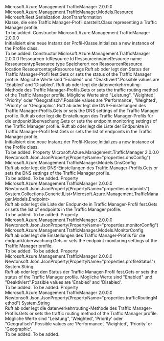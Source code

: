 <Type Name="Profile" FullName="Microsoft.Azure.Management.TrafficManager.Models.Profile">
  <TypeSignature Language="C#" Value="public class Profile : Microsoft.Azure.Management.TrafficManager.Models.Resource" />
  <TypeSignature Language="ILAsm" Value=".class public auto ansi beforefieldinit Profile extends Microsoft.Azure.Management.TrafficManager.Models.Resource" />
  <TypeSignature Language="DocId" Value="T:Microsoft.Azure.Management.TrafficManager.Models.Profile" />
  <TypeSignature Language="VB.NET" Value="Public Class Profile&#xA;Inherits Resource" />
  <TypeSignature Language="F#" Value="type Profile = class&#xA;    inherit Resource" />
  <AssemblyInfo>
    <AssemblyName>Microsoft.Azure.Management.TrafficManager</AssemblyName>
    <AssemblyVersion>2.0.0.0</AssemblyVersion>
  </AssemblyInfo>
  <Base>
    <BaseTypeName>Microsoft.Azure.Management.TrafficManager.Models.Resource</BaseTypeName>
  </Base>
  <Interfaces />
  <Attributes>
    <Attribute>
      <AttributeName>Microsoft.Rest.Serialization.JsonTransformation</AttributeName>
    </Attribute>
  </Attributes>
  <Docs>
    <summary>
            <span data-ttu-id="8fef6-101">Klasse, die eine Traffic Manager-Profil darstellt.</span><span class="sxs-lookup"><span data-stu-id="8fef6-101">Class representing a Traffic Manager profile.</span></span>
            </summary>
    <remarks>To be added.</remarks>
  </Docs>
  <Members>
    <Member MemberName=".ctor">
      <MemberSignature Language="C#" Value="public Profile ();" />
      <MemberSignature Language="ILAsm" Value=".method public hidebysig specialname rtspecialname instance void .ctor() cil managed" />
      <MemberSignature Language="DocId" Value="M:Microsoft.Azure.Management.TrafficManager.Models.Profile.#ctor" />
      <MemberSignature Language="VB.NET" Value="Public Sub New ()" />
      <MemberType>Constructor</MemberType>
      <AssemblyInfo>
        <AssemblyName>Microsoft.Azure.Management.TrafficManager</AssemblyName>
        <AssemblyVersion>2.0.0.0</AssemblyVersion>
      </AssemblyInfo>
      <Parameters />
      <Docs>
        <summary>
            <span data-ttu-id="8fef6-102">Initialisiert eine neue Instanz der Profil-Klasse.</span><span class="sxs-lookup"><span data-stu-id="8fef6-102">Initializes a new instance of the Profile class.</span></span>
            </summary>
        <remarks>To be added.</remarks>
      </Docs>
    </Member>
    <Member MemberName=".ctor">
      <MemberSignature Language="C#" Value="public Profile (string id = null, string name = null, string type = null, string location = null, System.Collections.Generic.IDictionary&lt;string,string&gt; tags = null, string profileStatus = null, string trafficRoutingMethod = null, Microsoft.Azure.Management.TrafficManager.Models.DnsConfig dnsConfig = null, Microsoft.Azure.Management.TrafficManager.Models.MonitorConfig monitorConfig = null, System.Collections.Generic.IList&lt;Microsoft.Azure.Management.TrafficManager.Models.Endpoint&gt; endpoints = null);" />
      <MemberSignature Language="ILAsm" Value=".method public hidebysig specialname rtspecialname instance void .ctor(string id, string name, string type, string location, class System.Collections.Generic.IDictionary`2&lt;string, string&gt; tags, string profileStatus, string trafficRoutingMethod, class Microsoft.Azure.Management.TrafficManager.Models.DnsConfig dnsConfig, class Microsoft.Azure.Management.TrafficManager.Models.MonitorConfig monitorConfig, class System.Collections.Generic.IList`1&lt;class Microsoft.Azure.Management.TrafficManager.Models.Endpoint&gt; endpoints) cil managed" />
      <MemberSignature Language="DocId" Value="M:Microsoft.Azure.Management.TrafficManager.Models.Profile.#ctor(System.String,System.String,System.String,System.String,System.Collections.Generic.IDictionary{System.String,System.String},System.String,System.String,Microsoft.Azure.Management.TrafficManager.Models.DnsConfig,Microsoft.Azure.Management.TrafficManager.Models.MonitorConfig,System.Collections.Generic.IList{Microsoft.Azure.Management.TrafficManager.Models.Endpoint})" />
      <MemberSignature Language="F#" Value="new Microsoft.Azure.Management.TrafficManager.Models.Profile : string * string * string * string * System.Collections.Generic.IDictionary&lt;string, string&gt; * string * string * Microsoft.Azure.Management.TrafficManager.Models.DnsConfig * Microsoft.Azure.Management.TrafficManager.Models.MonitorConfig * System.Collections.Generic.IList&lt;Microsoft.Azure.Management.TrafficManager.Models.Endpoint&gt; -&gt; Microsoft.Azure.Management.TrafficManager.Models.Profile" Usage="new Microsoft.Azure.Management.TrafficManager.Models.Profile (id, name, type, location, tags, profileStatus, trafficRoutingMethod, dnsConfig, monitorConfig, endpoints)" />
      <MemberType>Constructor</MemberType>
      <AssemblyInfo>
        <AssemblyName>Microsoft.Azure.Management.TrafficManager</AssemblyName>
        <AssemblyVersion>2.0.0.0</AssemblyVersion>
      </AssemblyInfo>
      <Parameters>
        <Parameter Name="id" Type="System.String" />
        <Parameter Name="name" Type="System.String" />
        <Parameter Name="type" Type="System.String" />
        <Parameter Name="location" Type="System.String" />
        <Parameter Name="tags" Type="System.Collections.Generic.IDictionary&lt;System.String,System.String&gt;" />
        <Parameter Name="profileStatus" Type="System.String" />
        <Parameter Name="trafficRoutingMethod" Type="System.String" />
        <Parameter Name="dnsConfig" Type="Microsoft.Azure.Management.TrafficManager.Models.DnsConfig" />
        <Parameter Name="monitorConfig" Type="Microsoft.Azure.Management.TrafficManager.Models.MonitorConfig" />
        <Parameter Name="endpoints" Type="System.Collections.Generic.IList&lt;Microsoft.Azure.Management.TrafficManager.Models.Endpoint&gt;" />
      </Parameters>
      <Docs>
        <param name="id"><span data-ttu-id="8fef6-103">Ressourcen-Id</span><span class="sxs-lookup"><span data-stu-id="8fef6-103">Resource Id</span></span></param>
        <param name="name"><span data-ttu-id="8fef6-104">Ressourcenname</span><span class="sxs-lookup"><span data-stu-id="8fef6-104">Resource name</span></span></param>
        <param name="type"><span data-ttu-id="8fef6-105">Ressourcentyp</span><span class="sxs-lookup"><span data-stu-id="8fef6-105">Resource type</span></span></param>
        <param name="location"><span data-ttu-id="8fef6-106">Speicherort von Ressourcen</span><span class="sxs-lookup"><span data-stu-id="8fef6-106">Resource location</span></span></param>
        <param name="tags"><span data-ttu-id="8fef6-107">Ressourcentags</span><span class="sxs-lookup"><span data-stu-id="8fef6-107">Resource tags</span></span></param>
        <param name="profileStatus"><span data-ttu-id="8fef6-108">Ruft ab oder legt den Status der Traffic Manager-Profil fest.</span><span class="sxs-lookup"><span data-stu-id="8fef6-108">Gets or sets the status of the Traffic Manager profile.</span></span>  <span data-ttu-id="8fef6-109">Mögliche Werte sind "Enabled" und "Deaktiviert".</span><span class="sxs-lookup"><span data-stu-id="8fef6-109">Possible values are 'Enabled' and 'Disabled'.</span></span></param>
        <param name="trafficRoutingMethod"><span data-ttu-id="8fef6-110">Ruft ab oder legt die datenverkehrrouting-Methode des Traffic Manager-Profils.</span><span class="sxs-lookup"><span data-stu-id="8fef6-110">Gets or sets the traffic routing method of the Traffic Manager profile.</span></span>  <span data-ttu-id="8fef6-111">Mögliche Werte sind "Leistung", 'Weighted', 'Priority' oder "Geografisch".</span><span class="sxs-lookup"><span data-stu-id="8fef6-111">Possible values are 'Performance', 'Weighted', 'Priority' or 'Geographic'.</span></span></param>
        <param name="dnsConfig"><span data-ttu-id="8fef6-112">Ruft ab oder legt die DNS-Einstellungen des Traffic Manager-Profils.</span><span class="sxs-lookup"><span data-stu-id="8fef6-112">Gets or sets the DNS settings of the Traffic Manager profile.</span></span></param>
        <param name="monitorConfig"><span data-ttu-id="8fef6-113">Ruft ab oder legt die Einstellungen des Traffic Manager-Profils für die endpunktüberwachung.</span><span class="sxs-lookup"><span data-stu-id="8fef6-113">Gets or sets the endpoint monitoring settings of the Traffic Manager profile.</span></span></param>
        <param name="endpoints"><span data-ttu-id="8fef6-114">Ruft ab oder legt die Liste der Endpunkte in Traffic Manager-Profil fest.</span><span class="sxs-lookup"><span data-stu-id="8fef6-114">Gets or sets the list of endpoints in the Traffic Manager profile.</span></span></param>
        <summary>
            <span data-ttu-id="8fef6-115">Initialisiert eine neue Instanz der Profil-Klasse.</span><span class="sxs-lookup"><span data-stu-id="8fef6-115">Initializes a new instance of the Profile class.</span></span>
            </summary>
        <remarks>To be added.</remarks>
      </Docs>
    </Member>
    <Member MemberName="DnsConfig">
      <MemberSignature Language="C#" Value="public Microsoft.Azure.Management.TrafficManager.Models.DnsConfig DnsConfig { get; set; }" />
      <MemberSignature Language="ILAsm" Value=".property instance class Microsoft.Azure.Management.TrafficManager.Models.DnsConfig DnsConfig" />
      <MemberSignature Language="DocId" Value="P:Microsoft.Azure.Management.TrafficManager.Models.Profile.DnsConfig" />
      <MemberSignature Language="VB.NET" Value="Public Property DnsConfig As DnsConfig" />
      <MemberSignature Language="F#" Value="member this.DnsConfig : Microsoft.Azure.Management.TrafficManager.Models.DnsConfig with get, set" Usage="Microsoft.Azure.Management.TrafficManager.Models.Profile.DnsConfig" />
      <MemberType>Property</MemberType>
      <AssemblyInfo>
        <AssemblyName>Microsoft.Azure.Management.TrafficManager</AssemblyName>
        <AssemblyVersion>2.0.0.0</AssemblyVersion>
      </AssemblyInfo>
      <Attributes>
        <Attribute>
          <AttributeName>Newtonsoft.Json.JsonProperty(PropertyName="properties.dnsConfig")</AttributeName>
        </Attribute>
      </Attributes>
      <ReturnValue>
        <ReturnType>Microsoft.Azure.Management.TrafficManager.Models.DnsConfig</ReturnType>
      </ReturnValue>
      <Docs>
        <summary>
            <span data-ttu-id="8fef6-116">Ruft ab oder legt die DNS-Einstellungen des Traffic Manager-Profils.</span><span class="sxs-lookup"><span data-stu-id="8fef6-116">Gets or sets the DNS settings of the Traffic Manager profile.</span></span>
            </summary>
        <value>To be added.</value>
        <remarks>To be added.</remarks>
      </Docs>
    </Member>
    <Member MemberName="Endpoints">
      <MemberSignature Language="C#" Value="public System.Collections.Generic.IList&lt;Microsoft.Azure.Management.TrafficManager.Models.Endpoint&gt; Endpoints { get; set; }" />
      <MemberSignature Language="ILAsm" Value=".property instance class System.Collections.Generic.IList`1&lt;class Microsoft.Azure.Management.TrafficManager.Models.Endpoint&gt; Endpoints" />
      <MemberSignature Language="DocId" Value="P:Microsoft.Azure.Management.TrafficManager.Models.Profile.Endpoints" />
      <MemberSignature Language="VB.NET" Value="Public Property Endpoints As IList(Of Endpoint)" />
      <MemberSignature Language="F#" Value="member this.Endpoints : System.Collections.Generic.IList&lt;Microsoft.Azure.Management.TrafficManager.Models.Endpoint&gt; with get, set" Usage="Microsoft.Azure.Management.TrafficManager.Models.Profile.Endpoints" />
      <MemberType>Property</MemberType>
      <AssemblyInfo>
        <AssemblyName>Microsoft.Azure.Management.TrafficManager</AssemblyName>
        <AssemblyVersion>2.0.0.0</AssemblyVersion>
      </AssemblyInfo>
      <Attributes>
        <Attribute>
          <AttributeName>Newtonsoft.Json.JsonProperty(PropertyName="properties.endpoints")</AttributeName>
        </Attribute>
      </Attributes>
      <ReturnValue>
        <ReturnType>System.Collections.Generic.IList&lt;Microsoft.Azure.Management.TrafficManager.Models.Endpoint&gt;</ReturnType>
      </ReturnValue>
      <Docs>
        <summary>
            <span data-ttu-id="8fef6-117">Ruft ab oder legt die Liste der Endpunkte in Traffic Manager-Profil fest.</span><span class="sxs-lookup"><span data-stu-id="8fef6-117">Gets or sets the list of endpoints in the Traffic Manager profile.</span></span>
            </summary>
        <value>To be added.</value>
        <remarks>To be added.</remarks>
      </Docs>
    </Member>
    <Member MemberName="MonitorConfig">
      <MemberSignature Language="C#" Value="public Microsoft.Azure.Management.TrafficManager.Models.MonitorConfig MonitorConfig { get; set; }" />
      <MemberSignature Language="ILAsm" Value=".property instance class Microsoft.Azure.Management.TrafficManager.Models.MonitorConfig MonitorConfig" />
      <MemberSignature Language="DocId" Value="P:Microsoft.Azure.Management.TrafficManager.Models.Profile.MonitorConfig" />
      <MemberSignature Language="VB.NET" Value="Public Property MonitorConfig As MonitorConfig" />
      <MemberSignature Language="F#" Value="member this.MonitorConfig : Microsoft.Azure.Management.TrafficManager.Models.MonitorConfig with get, set" Usage="Microsoft.Azure.Management.TrafficManager.Models.Profile.MonitorConfig" />
      <MemberType>Property</MemberType>
      <AssemblyInfo>
        <AssemblyName>Microsoft.Azure.Management.TrafficManager</AssemblyName>
        <AssemblyVersion>2.0.0.0</AssemblyVersion>
      </AssemblyInfo>
      <Attributes>
        <Attribute>
          <AttributeName>Newtonsoft.Json.JsonProperty(PropertyName="properties.monitorConfig")</AttributeName>
        </Attribute>
      </Attributes>
      <ReturnValue>
        <ReturnType>Microsoft.Azure.Management.TrafficManager.Models.MonitorConfig</ReturnType>
      </ReturnValue>
      <Docs>
        <summary>
            <span data-ttu-id="8fef6-118">Ruft ab oder legt die Einstellungen des Traffic Manager-Profils für die endpunktüberwachung.</span><span class="sxs-lookup"><span data-stu-id="8fef6-118">Gets or sets the endpoint monitoring settings of the Traffic Manager profile.</span></span>
            </summary>
        <value>To be added.</value>
        <remarks>To be added.</remarks>
      </Docs>
    </Member>
    <Member MemberName="ProfileStatus">
      <MemberSignature Language="C#" Value="public string ProfileStatus { get; set; }" />
      <MemberSignature Language="ILAsm" Value=".property instance string ProfileStatus" />
      <MemberSignature Language="DocId" Value="P:Microsoft.Azure.Management.TrafficManager.Models.Profile.ProfileStatus" />
      <MemberSignature Language="VB.NET" Value="Public Property ProfileStatus As String" />
      <MemberSignature Language="F#" Value="member this.ProfileStatus : string with get, set" Usage="Microsoft.Azure.Management.TrafficManager.Models.Profile.ProfileStatus" />
      <MemberType>Property</MemberType>
      <AssemblyInfo>
        <AssemblyName>Microsoft.Azure.Management.TrafficManager</AssemblyName>
        <AssemblyVersion>2.0.0.0</AssemblyVersion>
      </AssemblyInfo>
      <Attributes>
        <Attribute>
          <AttributeName>Newtonsoft.Json.JsonProperty(PropertyName="properties.profileStatus")</AttributeName>
        </Attribute>
      </Attributes>
      <ReturnValue>
        <ReturnType>System.String</ReturnType>
      </ReturnValue>
      <Docs>
        <summary>
            <span data-ttu-id="8fef6-119">Ruft ab oder legt den Status der Traffic Manager-Profil fest.</span><span class="sxs-lookup"><span data-stu-id="8fef6-119">Gets or sets the status of the Traffic Manager profile.</span></span>  <span data-ttu-id="8fef6-120">Mögliche Werte sind "Enabled" und "Deaktiviert".</span><span class="sxs-lookup"><span data-stu-id="8fef6-120">Possible values are 'Enabled' and 'Disabled'.</span></span>
            </summary>
        <value>To be added.</value>
        <remarks>To be added.</remarks>
      </Docs>
    </Member>
    <Member MemberName="TrafficRoutingMethod">
      <MemberSignature Language="C#" Value="public string TrafficRoutingMethod { get; set; }" />
      <MemberSignature Language="ILAsm" Value=".property instance string TrafficRoutingMethod" />
      <MemberSignature Language="DocId" Value="P:Microsoft.Azure.Management.TrafficManager.Models.Profile.TrafficRoutingMethod" />
      <MemberSignature Language="VB.NET" Value="Public Property TrafficRoutingMethod As String" />
      <MemberSignature Language="F#" Value="member this.TrafficRoutingMethod : string with get, set" Usage="Microsoft.Azure.Management.TrafficManager.Models.Profile.TrafficRoutingMethod" />
      <MemberType>Property</MemberType>
      <AssemblyInfo>
        <AssemblyName>Microsoft.Azure.Management.TrafficManager</AssemblyName>
        <AssemblyVersion>2.0.0.0</AssemblyVersion>
      </AssemblyInfo>
      <Attributes>
        <Attribute>
          <AttributeName>Newtonsoft.Json.JsonProperty(PropertyName="properties.trafficRoutingMethod")</AttributeName>
        </Attribute>
      </Attributes>
      <ReturnValue>
        <ReturnType>System.String</ReturnType>
      </ReturnValue>
      <Docs>
        <summary>
            <span data-ttu-id="8fef6-121">Ruft ab oder legt die datenverkehrrouting-Methode des Traffic Manager-Profils.</span><span class="sxs-lookup"><span data-stu-id="8fef6-121">Gets or sets the traffic routing method of the Traffic Manager profile.</span></span>  <span data-ttu-id="8fef6-122">Mögliche Werte sind "Leistung", 'Weighted', 'Priority' oder "Geografisch".</span><span class="sxs-lookup"><span data-stu-id="8fef6-122">Possible values are 'Performance', 'Weighted', 'Priority' or 'Geographic'.</span></span>
            </summary>
        <value>To be added.</value>
        <remarks>To be added.</remarks>
      </Docs>
    </Member>
  </Members>
</Type>